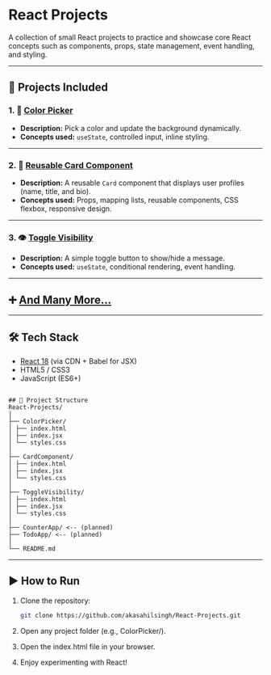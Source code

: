 # React Projects

A collection of small React projects to practice and showcase core React concepts such as components, props, state management, event handling, and styling.

---

## 🚀 Projects Included

### 1. 🎨 [Color Picker](./Color%20Picker)
- **Description:** Pick a color and update the background dynamically.  
- **Concepts used:** `useState`, controlled input, inline styling.  

---

### 2. 📇 [Reusable Card Component](./Card%20Component)
- **Description:** A reusable `Card` component that displays user profiles (name, title, and bio).  
- **Concepts used:** Props, mapping lists, reusable components, CSS flexbox, responsive design.  

---

### 3. 👁️ [Toggle Visibility](./Toggle%20Visibility)
- **Description:** A simple toggle button to show/hide a message.  
- **Concepts used:** `useState`, conditional rendering, event handling.  

---

## ➕ [And Many More...](https://github.com/akasahilsingh/React-Projects)

---

## 🛠️ Tech Stack
- [React 18](https://react.dev/) (via CDN + Babel for JSX)
- HTML5 / CSS3
- JavaScript (ES6+)

```

## 📂 Project Structure
React-Projects/
│
├── ColorPicker/
│ ├── index.html
│ ├── index.jsx
│ └── styles.css
│
├── CardComponent/
│ ├── index.html
│ ├── index.jsx
│ └── styles.css
│
├── ToggleVisibility/
│ ├── index.html
│ ├── index.jsx
│ └── styles.css
│
├── CounterApp/ <-- (planned)
├── TodoApp/ <-- (planned)
│
└── README.md
```


---

## ▶️ How to Run
1. Clone the repository:
   ```bash
   git clone https://github.com/akasahilsingh/React-Projects.git
2. Open any project folder (e.g., ColorPicker/).

3. Open the index.html file in your browser.

4. Enjoy experimenting with React!
